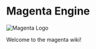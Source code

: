 # Magenta Engine

![Magenta Logo](https://github.com/headcrab-garage/magenta/blob/jet-dev/docs/pics/MGTLogo1280x512.png?raw=true "Magenta Logo")

Welcome to the magenta wiki!
